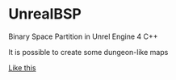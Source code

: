 # UnrealBSP
 Binary Space Partition in Unrel Engine 4 C++
 
 It is possible to create some dungeon-like maps
 
[Like this](https://github.com/Vergillus/UnrealBSP/blob/main/Screenshots/SS_03.png)
